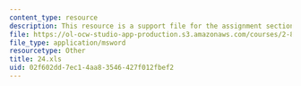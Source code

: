 ```yaml
---
content_type: resource
description: This resource is a support file for the assignment section.
file: https://ol-ocw-studio-app-production.s3.amazonaws.com/courses/2-830j-control-of-manufacturing-processes-sma-6303-spring-2008/02f602dd7ec14aa83546427f012fbef2_24.xls
file_type: application/msword
resourcetype: Other
title: 24.xls
uid: 02f602dd-7ec1-4aa8-3546-427f012fbef2
---
```

